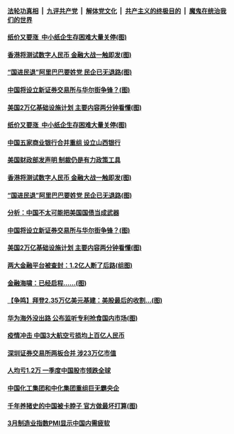 

####  [法轮功真相](../../../../basic/blob/master/README.md?t=04030931) &nbsp;|&nbsp; [九评共产党](../../../../9ping.md/blob/master/README.md?t=04030931) &nbsp;|&nbsp; [解体党文化](../../../../jtdwh.md/blob/master/README.md?t=04030931)  &nbsp;|&nbsp; [共产主义的终极目的](../../../../gczydzjmd.md/blob/master/README.md?t=04030931) &nbsp;|&nbsp; [魔鬼在统治我们的世界](../../../../mgztzwmdsj.md/blob/master/README.md?t=04030931) 

#### [纸价又要涨&nbsp; 中小纸企生存困难大量关停(图)](../pages/p5/967597.md?t=04030931) 


#### [香港将测试数字人民币 金融大战一触即发(图)](../pages/p5/967564.md?t=04030931) 

#### [“国进民退”阿里巴巴要姓党 民企已无退路(图)](../pages/p5/967558.md?t=04030931) 

#### [中国将设立新证券交易所与华尔街争锋？(图)](../pages/p5/967467.md?t=04030931) 

#### [美国2万亿基础设施计划 主要内容两分钟看懂(图)](../pages/p5/967509.md?t=04030931) 

#### [纸价又要涨&nbsp; 中小纸企生存困难大量关停(图)](../pages/p5/967597.md?t=04030931) 


#### [中国五家商业银行合并重组 设立山西银行](../pages/p5/967580.md?t=04030931) 

#### [美国财政部发声明 制裁仍是有力政策工具](../pages/p5/967579.md?t=04030931) 

#### [香港将测试数字人民币 金融大战一触即发(图)](../pages/p5/967564.md?t=04030931) 

#### [“国进民退”阿里巴巴要姓党 民企已无退路(图)](../pages/p5/967558.md?t=04030931) 

#### [分析：中国不太可能把美国国债当成武器](../pages/p5/967552.md?t=04030931) 

#### [中国将设立新证券交易所与华尔街争锋？(图)](../pages/p5/967467.md?t=04030931) 

#### [美国2万亿基础设施计划 主要内容两分钟看懂(图)](../pages/p5/967509.md?t=04030931) 

#### [两大金融平台被查封：1.2亿人断了后路(组图)](../pages/p5/967508.md?t=04030931) 

#### [金融海啸：已经启程……(图)](../pages/p5/967501.md?t=04030931) 

#### [【争鸣】拜登2.35万亿美元基建：美股最后的收割…(图)](../pages/p5/967500.md?t=04030931) 

#### [华为海外没出路 公布监听专利抢食国内市场(图)](../pages/p5/967447.md?t=04030931) 

#### [疫情冲击 中国3大航空亏损均上百亿人民币](../pages/p5/967465.md?t=04030931) 

#### [深圳证券交易所两板合并 涉23万亿市值](../pages/p5/967464.md?t=04030931) 

#### [人均亏1.2万 一季度中国股市领跌全球](../pages/p5/967461.md?t=04030931) 

#### [中国化工集团和中化集团重组巨无霸央企](../pages/p5/967449.md?t=04030931) 

#### [千年养猪史的中国被卡脖子 官方做最坏打算(图)](../pages/p5/967442.md?t=04030931) 

#### [3月制造业指数PMI显示中国内需疲软](../pages/p5/967440.md?t=04030931) 


